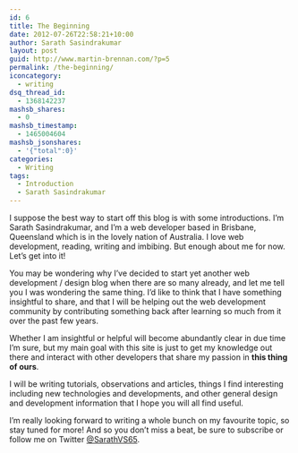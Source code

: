 ```yaml
---
id: 6
title: The Beginning
date: 2012-07-26T22:58:21+10:00
author: Sarath Sasindrakumar
layout: post
guid: http://www.martin-brennan.com/?p=5
permalink: /the-beginning/
iconcategory:
  - writing
dsq_thread_id:
  - 1368142237
mashsb_shares:
  - 0
mashsb_timestamp:
  - 1465004604
mashsb_jsonshares:
  - '{"total":0}'
categories:
  - Writing
tags:
  - Introduction
  - Sarath Sasindrakumar
---
```

I suppose the best way to start off this blog is with some introductions. I’m Sarath Sasindrakumar, and I’m a web developer based in Brisbane, Queensland which is in the lovely nation of Australia. I love web development, reading, writing and imbibing. But enough about me for now. Let&#8217;s get into it!

<!--more-->

You may be wondering why I’ve decided to start yet another web development / design blog when there are so many already, and let me tell you I was wondering the same thing. I’d like to think that I have something insightful to share, and that I will be helping out the web development community by contributing something back after learning so much from it over the past few years.

Whether I am insightful or helpful will become abundantly clear in due time I’m sure, but my main goal with this site is just to get my knowledge out there and interact with other developers that share my passion in **this thing of ours**.

I will be writing tutorials, observations and articles, things I find interesting including new technologies and developments, and other general design and development information that I hope you will all find useful.

I’m really looking forward to writing a whole bunch on my favourite topic, so stay tuned for more! And so you don’t miss a beat, be sure to subscribe or follow me on Twitter [@SarathVS65](http://www.twitter.com/SarathVS65).
